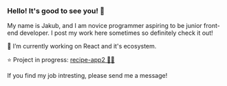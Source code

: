 ### Hello! It's good to see you! 👋

My name is Jakub, and I am novice programmer aspiring to be junior front-end developer. I post my work here sometimes so definitely check it out!

🔭 I’m currently working on React and it's ecosystem.

⭐ Project in progress: [recipe-app2 🍕🍟](https://github.com/MemeeMaster/recipe-app2)

If you find my job intresting, please send me a message!
